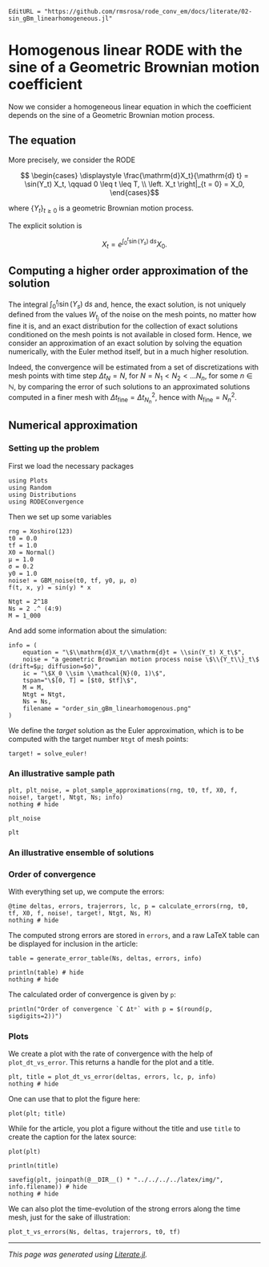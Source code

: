 ```@meta
EditURL = "https://github.com/rmsrosa/rode_conv_em/docs/literate/02-sin_gBm_linearhomogeneous.jl"
```

# Homogenous linear RODE with the sine of a Geometric Brownian motion coefficient

Now we consider a homogeneous linear equation in which the coefficient depends on the sine of a Geometric Brownian motion process.

## The equation

More precisely, we consider the RODE
```math
  \begin{cases}
    \displaystyle \frac{\mathrm{d}X_t}{\mathrm{d} t} = \sin(Y_t) X_t, \qquad 0 \leq t \leq T, \\
  \left. X_t \right|_{t = 0} = X_0,
  \end{cases}
```
where $\{Y_t\}_{t\geq 0}$ is a geometric Brownian motion process.

The explicit solution is
```math
  X_t = e^{\int_0^t \sin(Y_s) \;\mathrm{d}s} X_0.
```

## Computing a higher order approximation of the solution

The integral $\int_0^{t_j} \sin(Y_s)\;\mathrm{d}s$ and, hence, the exact solution, is not uniquely defined from the values $W_{t_j}$ of the noise on the mesh points, no matter how fine it is, and an exact distribution for the collection of exact solutions conditioned on the mesh points is not available in closed form. Hence, we consider an approximation of an exact solution by solving the equation numerically, with the Euler method itself, but in a much higher resolution.

Indeed, the convergence will be estimated from a set of discretizations with mesh points with time step $\Delta t_N = N$, for $N = N_1 < N_2 < \ldots N_n$, for some $n\in \mathbb{N}$, by comparing the error of such solutions to an approximated solutions computed in a finer mesh with $\Delta t_{\textrm{fine}} = \Delta t_{N_n}^2$, hence with $N_\textrm{fine} = N_n^2$.

## Numerical approximation

### Setting up the problem

First we load the necessary packages

````@example 02-sin_gBm_linearhomogeneous
using Plots
using Random
using Distributions
using RODEConvergence
````

Then we set up some variables

````@example 02-sin_gBm_linearhomogeneous
rng = Xoshiro(123)
t0 = 0.0
tf = 1.0
X0 = Normal()
μ = 1.0
σ = 0.2
y0 = 1.0
noise! = GBM_noise(t0, tf, y0, μ, σ)
f(t, x, y) = sin(y) * x

Ntgt = 2^18
Ns = 2 .^ (4:9)
M = 1_000
````

And add some information about the simulation:

````@example 02-sin_gBm_linearhomogeneous
info = (
    equation = "\$\\mathrm{d}X_t/\\mathrm{d}t = \\sin(Y_t) X_t\$",
    noise = "a geometric Brownian motion process noise \$\\{Y_t\\}_t\$ (drift=$μ; diffusion=$σ)",
    ic = "\$X_0 \\sim \\mathcal{N}(0, 1)\$",
    tspan="\$[0, T] = [$t0, $tf]\$",
    M = M,
    Ntgt = Ntgt,
    Ns = Ns,
    filename = "order_sin_gBm_linearhomogenous.png"
)
````

We define the *target* solution as the Euler approximation, which is to be computed with the target number `Ntgt` of mesh points:

````@example 02-sin_gBm_linearhomogeneous
target! = solve_euler!
````

### An illustrative sample path

````@example 02-sin_gBm_linearhomogeneous
plt, plt_noise, = plot_sample_approximations(rng, t0, tf, X0, f, noise!, target!, Ntgt, Ns; info)
nothing # hide
````

````@example 02-sin_gBm_linearhomogeneous
plt_noise
````

````@example 02-sin_gBm_linearhomogeneous
plt
````

### An illustrative ensemble of solutions

### Order of convergence

With everything set up, we compute the errors:

````@example 02-sin_gBm_linearhomogeneous
@time deltas, errors, trajerrors, lc, p = calculate_errors(rng, t0, tf, X0, f, noise!, target!, Ntgt, Ns, M)
nothing # hide
````

The computed strong errors are stored in `errors`, and a raw LaTeX table can be displayed for inclusion in the article:

````@example 02-sin_gBm_linearhomogeneous
table = generate_error_table(Ns, deltas, errors, info)

println(table) # hide
nothing # hide
````

The calculated order of convergence is given by `p`:

````@example 02-sin_gBm_linearhomogeneous
println("Order of convergence `C Δtᵖ` with p = $(round(p, sigdigits=2))")
````

### Plots

We create a plot with the rate of convergence with the help of `plot_dt_vs_error`. This returns a handle for the plot and a title.

````@example 02-sin_gBm_linearhomogeneous
plt, title = plot_dt_vs_error(deltas, errors, lc, p, info)
nothing # hide
````

One can use that to plot the figure here:

````@example 02-sin_gBm_linearhomogeneous
plot(plt; title)
````

While for the article, you plot a figure without the title and use `title` to create the caption for the latex source:

````@example 02-sin_gBm_linearhomogeneous
plot(plt)

println(title)
````

````@example 02-sin_gBm_linearhomogeneous
savefig(plt, joinpath(@__DIR__() * "../../../../latex/img/", info.filename)) # hide
nothing # hide
````

We can also plot the time-evolution of the strong errors along the time mesh, just for the sake of illustration:

````@example 02-sin_gBm_linearhomogeneous
plot_t_vs_errors(Ns, deltas, trajerrors, t0, tf)
````

---

*This page was generated using [Literate.jl](https://github.com/fredrikekre/Literate.jl).*

